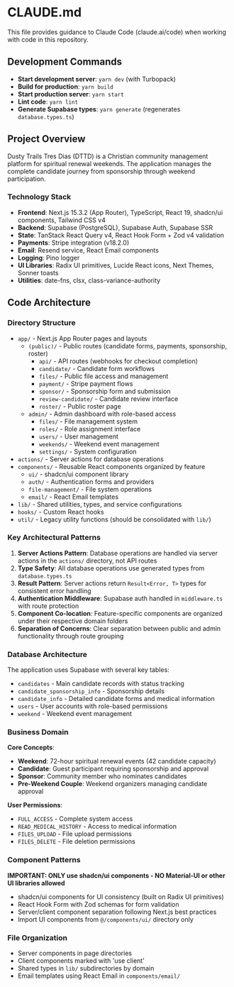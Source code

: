 # CLAUDE.md

This file provides guidance to Claude Code (claude.ai/code) when working with code in this repository.

## Development Commands

- **Start development server**: `yarn dev` (with Turbopack)
- **Build for production**: `yarn build`
- **Start production server**: `yarn start`
- **Lint code**: `yarn lint`
- **Generate Supabase types**: `yarn generate` (regenerates `database.types.ts`)

## Project Overview

Dusty Trails Tres Dias (DTTD) is a Christian community management platform for spiritual renewal weekends. The application manages the complete candidate journey from sponsorship through weekend participation.

### Technology Stack

- **Frontend**: Next.js 15.3.2 (App Router), TypeScript, React 19, shadcn/ui components, Tailwind CSS v4
- **Backend**: Supabase (PostgreSQL), Supabase Auth, Supabase SSR
- **State**: TanStack React Query v4, React Hook Form + Zod v4 validation
- **Payments**: Stripe integration (v18.2.0)
- **Email**: Resend service, React Email components
- **Logging**: Pino logger
- **UI Libraries**: Radix UI primitives, Lucide React icons, Next Themes, Sonner toasts
- **Utilities**: date-fns, clsx, class-variance-authority

## Code Architecture

### Directory Structure

- `app/` - Next.js App Router pages and layouts
  - `(public)/` - Public routes (candidate forms, payments, sponsorship, roster)
    - `api/` - API routes (webhooks for checkout completion)
    - `candidate/` - Candidate form workflows
    - `files/` - Public file access and management
    - `payment/` - Stripe payment flows
    - `sponsor/` - Sponsorship form and submission
    - `review-candidate/` - Candidate review interface
    - `roster/` - Public roster page
  - `admin/` - Admin dashboard with role-based access
    - `files/` - File management system
    - `roles/` - Role assignment interface
    - `users/` - User management
    - `weekends/` - Weekend event management
    - `settings/` - System configuration
- `actions/` - Server actions for database operations
- `components/` - Reusable React components organized by feature
  - `ui/` - shadcn/ui component library
  - `auth/` - Authentication forms and providers
  - `file-management/` - File system operations
  - `email/` - React Email templates
- `lib/` - Shared utilities, types, and service configurations
- `hooks/` - Custom React hooks
- `util/` - Legacy utility functions (should be consolidated with `lib/`)

### Key Architectural Patterns

1. **Server Actions Pattern**: Database operations are handled via server actions in the `actions/` directory, not API routes
2. **Type Safety**: All database operations use generated types from `database.types.ts`
3. **Result Pattern**: Server actions return `Result<Error, T>` types for consistent error handling
4. **Authentication Middleware**: Supabase auth handled in `middleware.ts` with route protection
5. **Component Co-location**: Feature-specific components are organized under their respective domain folders
6. **Separation of Concerns**: Clear separation between public and admin functionality through route grouping

### Database Architecture

The application uses Supabase with several key tables:
- `candidates` - Main candidate records with status tracking
- `candidate_sponsorship_info` - Sponsorship details
- `candidate_info` - Detailed candidate forms and medical information
- `users` - User accounts with role-based permissions
- `weekend` - Weekend event management

### Business Domain

**Core Concepts**:
- **Weekend**: 72-hour spiritual renewal events (42 candidate capacity)
- **Candidate**: Guest participant requiring sponsorship and approval
- **Sponsor**: Community member who nominates candidates
- **Pre-Weekend Couple**: Weekend organizers managing candidate approval

**User Permissions**:
- `FULL_ACCESS` - Complete system access
- `READ_MEDICAL_HISTORY` - Access to medical information  
- `FILES_UPLOAD` - File upload permissions
- `FILES_DELETE` - File deletion permissions

### Component Patterns

**IMPORTANT: ONLY use shadcn/ui components - NO Material-UI or other UI libraries allowed**

- shadcn/ui components for UI consistency (built on Radix UI primitives)
- React Hook Form with Zod schemas for form validation
- Server/client component separation following Next.js best practices
- Import UI components from `@/components/ui/` directory only

### File Organization

- Server components in page directories
- Client components marked with 'use client'
- Shared types in `lib/` subdirectories by domain
- Email templates using React Email in `components/email/`